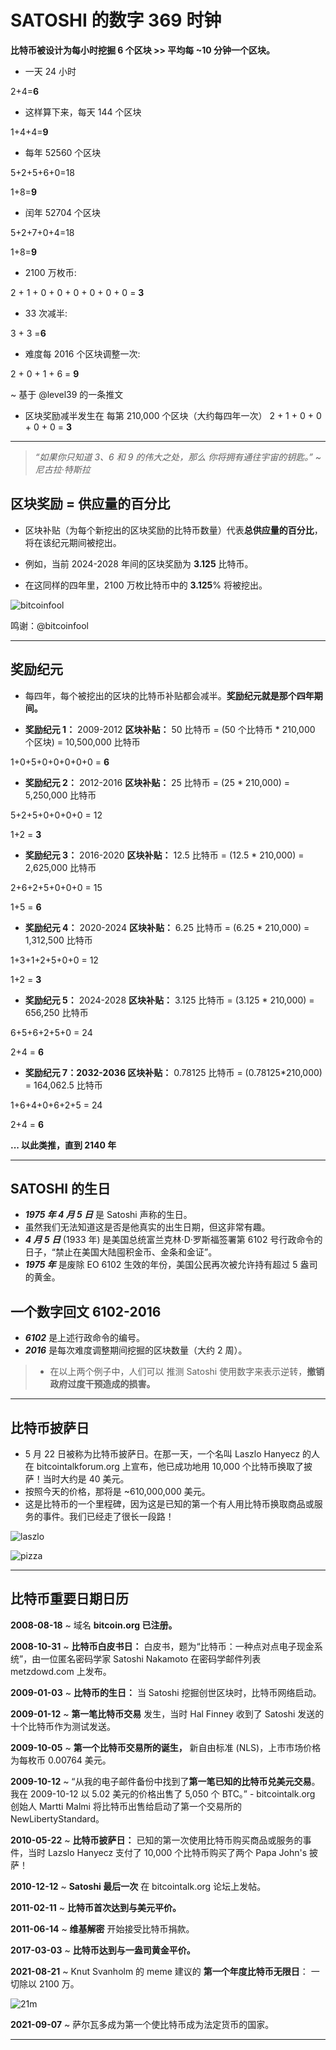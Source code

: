 # SATOSHI 的数字 369 时钟

**比特币被设计为每小时挖掘 6 个区块 >> 平均每 ~10 分钟一个区块。**

* 一天 24 小时

2+4=**6**

* 这样算下来，每天 144 个区块

1+4+4=**9**

* 每年 52560 个区块

5+2+5+6+0=18

1+8=**9**

* 闰年 52704 个区块

5+2+7+0+4=18

1+8=**9**

* 2100 万枚币:

2 + 1 + 0 + 0 + 0 + 0 + 0 + 0 = **3**

* 33 次减半:

3 + 3 =**6**

* 难度每 2016 个区块调整一次:

2 + 0 + 1 + 6 = **9**

~ 基于 @level39 的一条推文

* 区块奖励减半发生在
每第 210,000 个区块（大约每四年一次）
2 + 1 + 0 + 0 + 0 + 0 = **3**

---

>*“如果你只知道 3、6 和 9 的伟大之处，那么
你将拥有通往宇宙的钥匙。”
~ 尼古拉·特斯拉*

## 区块奖励 = 供应量的百分比

* 区块补贴（为每个新挖出的区块奖励的比特币数量）代表**总供应量的百分比**，将在该纪元期间被挖出。

* 例如，当前 2024-2028 年间的区块奖励为 **3.125** 比特币。

* 在这同样的四年里，2100 万枚比特币中的 **3.125**% 将被挖出。

![bitcoinfool](figure-028-bitcoinfool.png)

鸣谢：@bitcoinfool

---

## 奖励纪元

* 每四年，每个被挖出的区块的比特币补贴都会减半。**奖励纪元就是那个四年期间。**

* **奖励纪元 1：** 2009-2012 **区块补贴：** 50 比特币
= (50 个比特币 * 210,000 个区块) = 10,500,000 比特币

1+0+5+0+0+0+0+0 = **6**

* **奖励纪元 2：** 2012-2016 **区块补贴：** 25 比特币
= (25 * 210,000) = 5,250,000 比特币

5+2+5+0+0+0+0 = 12

1+2 = **3**

* **奖励纪元 3：** 2016-2020 **区块补贴：** 12.5 比特币
= (12.5 * 210,000) = 2,625,000 比特币

2+6+2+5+0+0+0 = 15

1+5 = **6**

* **奖励纪元 4：** 2020-2024 **区块补贴：** 6.25 比特币
= (6.25 * 210,000) = 1,312,500 比特币

1+3+1+2+5+0+0 = 12

1+2 = **3**

* **奖励纪元 5：** 2024-2028 **区块补贴：** 3.125 比特币
= (3.125 * 210,000) = 656,250 比特币

6+5+6+2+5+0 = 24

2+4 = **6**

* **奖励纪元 7：2032-2036 区块补贴：** 0.78125 比特币
= (0.78125*210,000) = 164,062.5 比特币

1+6+4+0+6+2+5 = 24

2+4 = **6**

**... 以此类推，直到 2140 年**

---

## SATOSHI 的生日

* ***1975 年 4 月 5 日*** 是 Satoshi 声称的生日。
* 虽然我们无法知道这是否是他真实的出生日期，但这非常有趣。
* ***4 月 5 日*** (1933 年) 是美国总统富兰克林·D·罗斯福签署第 6102 号行政命令的日子，“禁止在美国大陆囤积金币、金条和金证”。
* ***1975 年*** 是废除 EO 6102 生效的年份，美国公民再次被允许持有超过 5 盎司的黄金。

## 一个数字回文 6102-2016

* ***6102*** 是上述行政命令的编号。
* ***2016*** 是每次难度调整期间挖掘的区块数量（大约 2 周）。

>* 在以上两个例子中，人们可以
推测 Satoshi 使用数字来表示逆转，**撤销政府过度干预造成的损害。**

---

## 比特币披萨日

* 5 月 22 日被称为比特币披萨日。在那一天，一个名叫 Laszlo Hanyecz 的人在 bitcointalkforum.org 上宣布，他已成功地用 10,000 个比特币换取了披萨！当时大约是 40 美元。
* 按照今天的价格，那将是 ~610,000,000 美元。
* 这是比特币的一个里程碑，因为这是已知的第一个有人用比特币换取商品或服务的事件。我们已经走了很长一段路！

![laszlo](figure-029-laszlo.png)

![pizza](figure-030-pizza.png)

---

## 比特币重要日期日历

**2008-08-18** ~ 域名 **bitcoin.org 已注册。**

**2008-10-31** ~ **比特币白皮书日：** 白皮书，题为“比特币：一种点对点电子现金系统”，由一位匿名密码学家 Satoshi Nakamoto 在密码学邮件列表 metzdowd.com 上发布。

**2009-01-03** ~ **比特币的生日：** 当 Satoshi 挖掘创世区块时，比特币网络启动。

**2009-01-12** ~ **第一笔比特币交易** 发生，当时 Hal Finney 收到了 Satoshi 发送的十个比特币作为测试发送。

**2009-10-05** ~ **第一个比特币交易所的诞生，** 新自由标准 (NLS)，上市市场价格为每枚币 0.00764 美元。

**2009-10-12** ~ “从我的电子邮件备份中找到了**第一笔已知的比特币兑美元交易**。我在 2009-10-12 以 5.02 美元的价格出售了 5,050 个 BTC。” - bitcointalk.org 创始人 Martti Malmi 将比特币出售给启动了第一个交易所的 NewLibertyStandard。

**2010-05-22** ~ **比特币披萨日：** 已知的第一次使用比特币购买商品或服务的事件，当时 Lazslo Hanyecz 支付了 10,000 个比特币购买了两个 Papa John's 披萨！

**2010-12-12** ~ **Satoshi 最后一次** 在 bitcointalk.org 论坛上发帖。

**2011-02-11** ~ **比特币首次达到与美元平价。**

**2011-06-14** ~ **维基解密** 开始接受比特币捐款。

**2017-03-03** ~ **比特币达到与一盎司黄金平价。**

**2021-08-21** ~ Knut Svanholm 的 meme 建议的 **第一个年度比特币无限日**：
一切除以 2100 万。

![21m](figure-031-21m.png)

**2021-09-07** ~ 萨尔瓦多成为第一个使比特币成为法定货币的国家。

---